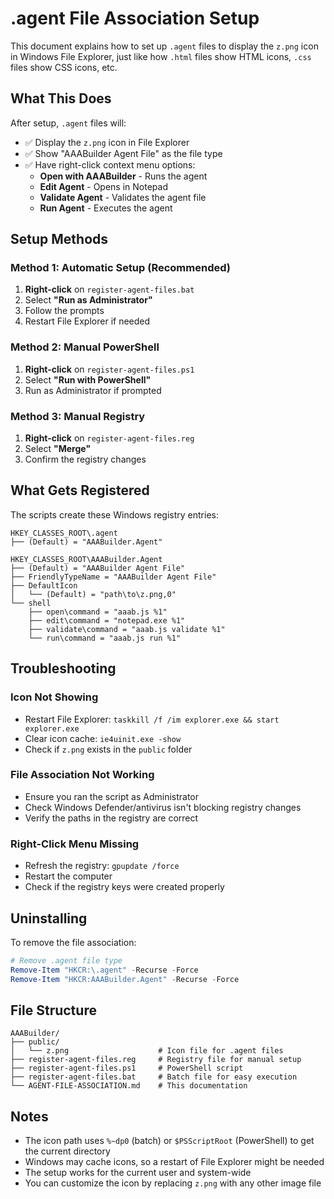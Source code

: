 # .agent File Association Setup

This document explains how to set up `.agent` files to display the `z.png` icon in Windows File Explorer, just like how `.html` files show HTML icons, `.css` files show CSS icons, etc.

## What This Does

After setup, `.agent` files will:
- ✅ Display the `z.png` icon in File Explorer
- ✅ Show "AAABuilder Agent File" as the file type
- ✅ Have right-click context menu options:
  - **Open with AAABuilder** - Runs the agent
  - **Edit Agent** - Opens in Notepad
  - **Validate Agent** - Validates the agent file
  - **Run Agent** - Executes the agent

## Setup Methods

### Method 1: Automatic Setup (Recommended)

1. **Right-click** on `register-agent-files.bat`
2. Select **"Run as Administrator"**
3. Follow the prompts
4. Restart File Explorer if needed

### Method 2: Manual PowerShell

1. **Right-click** on `register-agent-files.ps1`
2. Select **"Run with PowerShell"**
3. Run as Administrator if prompted

### Method 3: Manual Registry

1. **Right-click** on `register-agent-files.reg`
2. Select **"Merge"**
3. Confirm the registry changes

## What Gets Registered

The scripts create these Windows registry entries:

```
HKEY_CLASSES_ROOT\.agent
├── (Default) = "AAABuilder.Agent"

HKEY_CLASSES_ROOT\AAABuilder.Agent
├── (Default) = "AAABuilder Agent File"
├── FriendlyTypeName = "AAABuilder Agent File"
├── DefaultIcon
│   └── (Default) = "path\to\z.png,0"
└── shell
    ├── open\command = "aaab.js %1"
    ├── edit\command = "notepad.exe %1"
    ├── validate\command = "aaab.js validate %1"
    └── run\command = "aaab.js run %1"
```

## Troubleshooting

### Icon Not Showing
- Restart File Explorer: `taskkill /f /im explorer.exe && start explorer.exe`
- Clear icon cache: `ie4uinit.exe -show`
- Check if `z.png` exists in the `public` folder

### File Association Not Working
- Ensure you ran the script as Administrator
- Check Windows Defender/antivirus isn't blocking registry changes
- Verify the paths in the registry are correct

### Right-Click Menu Missing
- Refresh the registry: `gpupdate /force`
- Restart the computer
- Check if the registry keys were created properly

## Uninstalling

To remove the file association:

```powershell
# Remove .agent file type
Remove-Item "HKCR:\.agent" -Recurse -Force
Remove-Item "HKCR:AAABuilder.Agent" -Recurse -Force
```

## File Structure

```
AAABuilder/
├── public/
│   └── z.png                    # Icon file for .agent files
├── register-agent-files.reg     # Registry file for manual setup
├── register-agent-files.ps1     # PowerShell script
├── register-agent-files.bat     # Batch file for easy execution
└── AGENT-FILE-ASSOCIATION.md    # This documentation
```

## Notes

- The icon path uses `%~dp0` (batch) or `$PSScriptRoot` (PowerShell) to get the current directory
- Windows may cache icons, so a restart of File Explorer might be needed
- The setup works for the current user and system-wide
- You can customize the icon by replacing `z.png` with any other image file
